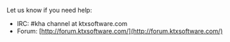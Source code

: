 Let us know if you need help:
* IRC: #kha channel at ktxsoftware.com﻿
* Forum: [http://forum.ktxsoftware.com/](http://forum.ktxsoftware.com/)